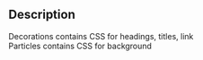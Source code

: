 ## Description
Decorations contains CSS for headings, titles, link<br>
Particles contains CSS for background
